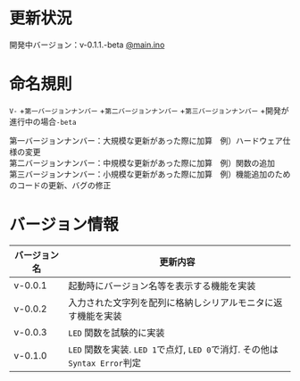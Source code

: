 # 更新状況

開発中バージョン：v-0.1.1.-beta [@main.ino](../../../main/main.ino)

# 命名規則

`V-` +`第一バージョンナンバー` +`第二バージョンナンバー` +`第三バージョンナンバー` +開発が進行中の場合`-beta`

第一バージョンナンバー：大規模な更新があった際に加算　例）ハードウェア仕様の変更  
第二バージョンナンバー：中規模な更新があった際に加算　例）関数の追加  
第三バージョンナンバー：小規模な更新があった際に加算　例）機能追加のためのコードの更新、バグの修正  

# バージョン情報

| バージョン名 | 更新内容 |
|----|----|
| v-0.0.1 | 起動時にバージョン名等を表示する機能を実装 |
| v-0.0.2 | 入力された文字列を配列に格納しシリアルモニタに返す機能を実装 |
| v-0.0.3 | `LED` 関数を試験的に実装 |
| v-0.1.0 | `LED` 関数を実装. `LED 1`で点灯, `LED 0`で消灯. その他は`Syntax Error`判定 |
